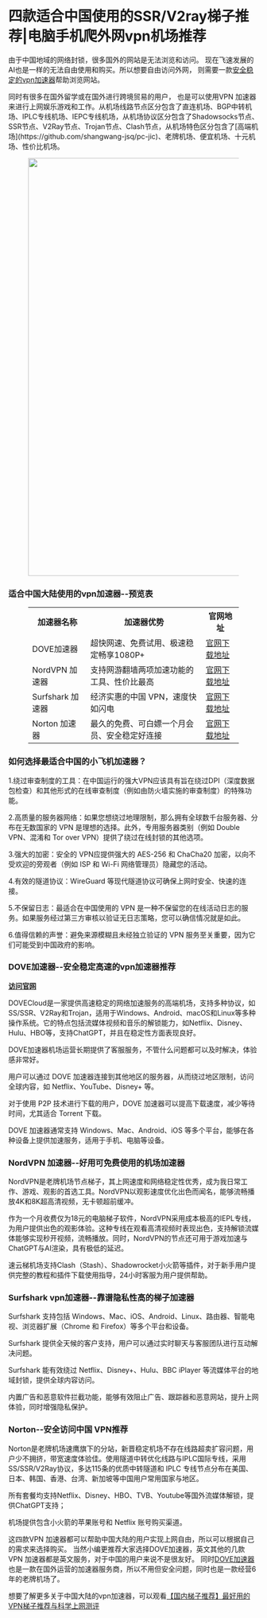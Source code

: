 # 四款适合中国使用的SSR/V2ray梯子推荐|电脑手机爬外网vpn机场推荐

<!-- wp:paragraph -->
<p>由于中国地域的网络封锁，很多国外的网站是无法浏览和访问。 现在飞速发展的AI也是一样的无法自由使用和购买。所以想要自由访问外网， 则需要一款<a href="https://appletalking.cc/archives/2561" title="">安全稳定的vpn加速器</a>帮助浏览网站。</p>
<!-- /wp:paragraph -->

<!-- wp:paragraph -->
<p>同时有很多在国外留学或在国外进行跨境贸易的用户， 也是可以使用VPN 加速器来进行上网娱乐游戏和工作。从机场线路节点区分包含了直连机场、BGP中转机场、IPLC专线机场、IEPC专线机场，从机场协议区分包含了Shadowsocks节点、SSR节点、V2Ray节点、Trojan节点、Clash节点，从机场特色区分包含了[高端机场](https://github.com/shangwang-jsq/pc-jic)、老牌机场、便宜机场、十元机场、性价比机场。</p>
<!-- /wp:paragraph -->

<!-- wp:image {"id":2291,"width":"840px","height":"auto","sizeSlug":"full","linkDestination":"none"} -->
<figure class="wp-block-image size-full is-resized"><img src="https://appletalking.cc/wp-content/uploads/2024/11/2024-10-12-15-54-38.png" alt="" class="wp-image-2291" style="width:840px;height:auto"/></figure>
<!-- /wp:image -->

<!-- wp:heading {"level":3} -->
<h3 class="wp-block-heading">适合中国大陆使用的vpn加速器--预览表<a href="https://github.com/1031-bate/DOVE-VPN#%E9%80%82%E5%90%88%E4%B8%AD%E5%9B%BD%E5%A4%A7%E9%99%86%E4%BD%BF%E7%94%A8%E7%9A%84vpn%E5%8A%A0%E9%80%9F%E5%99%A8--%E9%A2%84%E8%A7%88%E8%A1%A8"></a></h3>
<!-- /wp:heading -->

<!-- wp:table -->
<figure class="wp-block-table"><table class="has-fixed-layout"><tbody><tr><th>加速器名称</th><th>加速器优势</th><th>官网地址</th></tr><tr><td>DOVE加速器</td><td>超快网速、免费试用、极速稳定畅享1080P+</td><td><a href="https://dove8.cc/a.php?alavBTtF8UB">官网下载地址</a></td></tr><tr><td>NordVPN 加速器</td><td>支持网游翻墙两项加速功能的工具、性价比最高</td><td><a href="https://dove8.cc/a.php?alavBTtF8UB">官网下载地址</a></td></tr><tr><td>Surfshark 加速器</td><td>经济实惠的中国 VPN，速度快如闪电</td><td><a href="https://dove8.cc/a.php?alavBTtF8UB">官网下载地址</a></td></tr><tr><td>Norton 加速器</td><td>最久的免费、可白嫖一个月会员、安全稳定好连接</td><td><a href="https://dove8.cc/a.php?alavBTtF8UB">官网下载地址</a></td></tr></tbody></table></figure>
<!-- /wp:table -->

<!-- wp:heading {"level":3} -->
<h3 class="wp-block-heading">如何选择最适合中国的小飞机加速器？</h3>
<!-- /wp:heading -->

<!-- wp:paragraph -->
<p><a href="https://github.com/1031-bate/DOVE-VPN?tab=readme-ov-file#%E5%A6%82%E4%BD%95%E9%80%89%E6%8B%A9%E6%9C%80%E9%80%82%E5%90%88%E4%B8%AD%E5%9B%BD%E7%9A%84%E5%B0%8F%E9%A3%9E%E6%9C%BA%E5%8A%A0%E9%80%9F%E5%99%A8"></a>1.绕过审查制度的工具：在中国运行的强大VPN应该具有旨在绕过DPI（深度数据包检查）和其他形式的在线审查制度（例如由防火墙实施的审查制度）的特殊功能。</p>
<!-- /wp:paragraph -->

<!-- wp:paragraph -->
<p>2.高质量的服务器网络：如果您想绕过地理限制，那么拥有全球数千台服务器、分布在无数国家的 VPN 是理想的选择。此外，专用服务器类别（例如 Double VPN、混淆和 Tor over VPN）提供了绕过在线封锁的其他选项。</p>
<!-- /wp:paragraph -->

<!-- wp:paragraph -->
<p>3.强大的加密：安全的 VPN应提供强大的 AES-256 和 ChaCha20 加密，以向不受欢迎的旁观者（例如 ISP 和 Wi-Fi 网络管理员）隐藏您的活动。</p>
<!-- /wp:paragraph -->

<!-- wp:paragraph -->
<p>4.有效的隧道协议：WireGuard 等现代隧道协议可确保上网时安全、快速的连接。</p>
<!-- /wp:paragraph -->

<!-- wp:paragraph -->
<p>5.不保留日志：最适合在中国使用的 VPN 是一种不保留您的在线活动日志的服务。如果服务经过第三方审核以验证无日志策略，您可以确信情况就是如此。</p>
<!-- /wp:paragraph -->

<!-- wp:paragraph -->
<p>6.值得信赖的声誉：避免来源模糊且未经独立验证的 VPN 服务至关重要，因为它们可能受到中国政府的影响。</p>
<!-- /wp:paragraph -->

<!-- wp:heading {"level":3} -->
<h3 class="wp-block-heading">DOVE加速器--安全稳定高速的vpn加速器推荐</h3>
<!-- /wp:heading -->

<!-- wp:paragraph -->
<p><a href="https://dove8.cc/a.php?alavBTtF8UB"><strong>访问官网</strong></a></p>
<!-- /wp:paragraph -->

<!-- wp:paragraph -->
<p><a href="https://github.com/1031-bate/DOVE-VPN?tab=readme-ov-file#%E8%AE%BF%E9%97%AE%E5%AE%98%E7%BD%91"></a>DOVECloud是一家提供高速稳定的网络加速服务的高端机场，支持多种协议，如SS/SSR、V2Ray和Trojan，适用于Windows、Android、macOS和Linux等多种操作系统。它的特点包括流媒体视频和音乐的解锁能力，如Netflix、Disney、Hulu、HBO等，支持ChatGPT，并且在稳定性方面表现良好。</p>
<!-- /wp:paragraph -->

<!-- wp:paragraph -->
<p>DOVE加速器机场运营长期提供了客服服务，不管什么问题都可以及时解决，体验感非常好。</p>
<!-- /wp:paragraph -->

<!-- wp:paragraph -->
<p>用户可以通过 DOVE 加速器连接到其他地区的服务器，从而绕过地区限制，访问全球内容，如 Netflix、YouTube、Disney+ 等。</p>
<!-- /wp:paragraph -->

<!-- wp:paragraph -->
<p>对于使用 P2P 技术进行下载的用户，DOVE 加速器可以提高下载速度，减少等待时间，尤其适合 Torrent 下载。</p>
<!-- /wp:paragraph -->

<!-- wp:paragraph -->
<p>DOVE 加速器通常支持 Windows、Mac、Android、iOS 等多个平台，能够在各种设备上提供加速服务，适用于手机、电脑等设备。</p>
<!-- /wp:paragraph -->

<!-- wp:heading {"level":3} -->
<h3 class="wp-block-heading">NordVPN 加速器--好用可免费使用的机场加速器</h3>
<!-- /wp:heading -->

<!-- wp:paragraph -->
<p><a href="https://github.com/1031-bate/DOVE-VPN?tab=readme-ov-file#nordvpn-%E5%8A%A0%E9%80%9F%E5%99%A8--%E5%A5%BD%E7%94%A8%E5%8F%AF%E5%85%8D%E8%B4%B9%E4%BD%BF%E7%94%A8%E7%9A%84%E6%9C%BA%E5%9C%BA%E5%8A%A0%E9%80%9F%E5%99%A8"></a>NordVPN是老牌机场节点梯子，其上网速度和网络稳定性优秀，成为我日常工作、游戏、观影的首选工具。NordVPN以观影速度优化出色而闻名，能够流畅播放4K和8K超高清视频，无卡顿超前缓冲。</p>
<!-- /wp:paragraph -->

<!-- wp:paragraph -->
<p>作为一个月收费仅为18元的电脑梯子软件，NordVPN采用成本极高的IEPL专线，为用户提供出色的观影体验。这种专线在观看高清视频时表现出色，支持解锁流媒体能够实现秒开视频，流畅播放。同时，NordVPN的节点还可用于游戏加速与ChatGPT与AI渲染，具有极低的延迟。</p>
<!-- /wp:paragraph -->

<!-- wp:paragraph -->
<p>速云梯机场支持Clash（Stash）、Shadowrocket小火箭等插件，对于新手用户提供完整的教程和插件下载使用指导，24小时客服为用户提供帮助。</p>
<!-- /wp:paragraph -->

<!-- wp:heading {"level":3} -->
<h3 class="wp-block-heading">Surfshark vpn加速器--靠谱隐私性高的梯子加速器</h3>
<!-- /wp:heading -->

<!-- wp:paragraph -->
<p><a href="https://github.com/1031-bate/DOVE-VPN?tab=readme-ov-file#surfshark-vpn%E5%8A%A0%E9%80%9F%E5%99%A8--%E9%9D%A0%E8%B0%B1%E9%9A%90%E7%A7%81%E6%80%A7%E9%AB%98%E7%9A%84%E6%A2%AF%E5%AD%90%E5%8A%A0%E9%80%9F%E5%99%A8"></a>Surfshark 支持包括 Windows、Mac、iOS、Android、Linux、路由器、智能电视、浏览器扩展（Chrome 和 Firefox）等多个平台和设备。</p>
<!-- /wp:paragraph -->

<!-- wp:paragraph -->
<p>Surfshark 提供全天候的客户支持，用户可以通过实时聊天与客服团队进行互动解决问题。</p>
<!-- /wp:paragraph -->

<!-- wp:paragraph -->
<p>Surfshark 能有效绕过 Netflix、Disney+、Hulu、BBC iPlayer 等流媒体平台的地域封锁，提供全球内容访问。</p>
<!-- /wp:paragraph -->

<!-- wp:paragraph -->
<p>内置广告和恶意软件拦截功能，能够有效阻止广告、跟踪器和恶意网站，提升上网体验，同时增强隐私保护。</p>
<!-- /wp:paragraph -->

<!-- wp:heading {"level":3} -->
<h3 class="wp-block-heading">Norton--安全访问中国 VPN推荐</h3>
<!-- /wp:heading -->

<!-- wp:paragraph -->
<p><a href="https://github.com/1031-bate/DOVE-VPN?tab=readme-ov-file#norton--%E5%AE%89%E5%85%A8%E8%AE%BF%E9%97%AE%E4%B8%AD%E5%9B%BD-vpn%E6%8E%A8%E8%8D%90"></a>Norton是老牌机场速鹰旗下的分站，新晋稳定机场不存在线路超卖扩容问题，用户少不拥挤，带宽速度体验佳。使用隧道中转优化线路与IPLC国际专线，采用SS/SSR/V2Ray协议，多达115条的优质中转隧道和 IPLC 专线节点分布在美国、日本、韩国、香港、台湾、新加坡等中国用户常用国家与地区。</p>
<!-- /wp:paragraph -->

<!-- wp:paragraph -->
<p>所有套餐均支持Netflix、Disney、HBO、TVB、Youtube等国外流媒体解锁，提供ChatGPT支持；</p>
<!-- /wp:paragraph -->

<!-- wp:paragraph -->
<p>机场提供包含小火箭的苹果账号和 Netflix 账号购买渠道。</p>
<!-- /wp:paragraph -->

<!-- wp:paragraph -->
<p>这四款VPN 加速器都可以帮助中国大陆的用户实现上网自由，所以可以根据自己的需求来选择购买。 当然小编更推荐大家选择DOVE加速器，英文其他的几款VPN 加速器都是英文服务，对于中国的用户来说不是很友好。 同时<a href="https://dove8.cc/a.php?alavBTtF8UB" title="">DOVE加速器</a>也是一款在国外运营的加速器服务商，所以不用但安全问题，同时也是一款经营6年的老牌机场了。</p>
<!-- /wp:paragraph -->

<!-- wp:paragraph -->
<p>想要了解更多关于中国大陆的vpn加速器，可以观看<a href="https://appletalking.cc/archives/2114">【国内梯子推荐】最好用的VPN梯子推荐与科学上网测评</a></p>
<!-- /wp:paragraph -->
